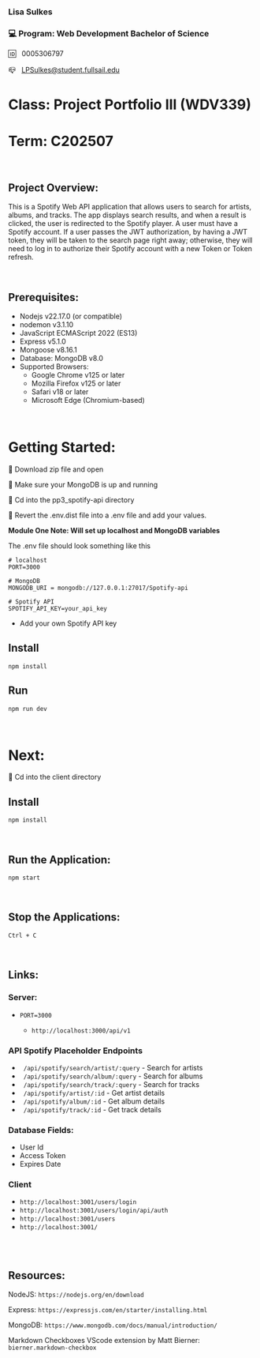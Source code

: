 ### Lisa Sulkes

### 💻 Program: Web Development Bachelor of Science

🆔 &nbsp; 0005306797

📪 &nbsp; LPSulkes@student.fullsail.edu

# Class: Project Portfolio III (WDV339)

# Term: C202507

<br>

## Project Overview:

This is a Spotify Web API application that allows users to search for artists, albums, and tracks. The app displays search results, and when a result is clicked, the user is redirected to the Spotify player. A user must have a Spotify account. If a user passes the JWT authorization, by having a JWT token, they will be taken to the search page right away; otherwise, they will need to log in to authorize their Spotify account with a new Token or Token refresh.

<br>

## Prerequisites:

- Nodejs v22.17.0 (or compatible)
- nodemon v3.1.10
- JavaScript ECMAScript 2022 (ES13)
- Express v5.1.0
- Mongoose v8.16.1
- Database: MongoDB v8.0
- Supported Browsers:
  - Google Chrome v125 or later
  - Mozilla Firefox v125 or later
  - Safari v18 or later
  - Microsoft Edge (Chromium-based)

<br>

# Getting Started:

🔸 Download zip file and open <br>

🔸 Make sure your MongoDB is up and running

🔸 Cd into the pp3_spotify-api directory <br>

🔸 Revert the .env.dist file into a .env file and add your values.

**Module One Note: Will set up localhost and MongoDB variables**

The .env file should look something like this

```
# localhost
PORT=3000

# MongoDB
MONGODB_URI = mongodb://127.0.0.1:27017/Spotify-api

# Spotify API
SPOTIFY_API_KEY=your_api_key
```

- Add your own Spotify API key

## Install

    npm install

## Run

    npm run dev

<br>

# Next:

🔸 Cd into the client directory <br>

## Install

    npm install

<br>

## Run the Application:

    npm start

<br>

## Stop the Applications:

    Ctrl + C

<br>

## Links:

### Server:

- `PORT=3000`

  - `http://localhost:3000/api/v1`

### API Spotify Placeholder Endpoints

- ` /api/spotify/search/artist/:query` - Search for artists
- ` /api/spotify/search/album/:query` - Search for albums
- ` /api/spotify/search/track/:query` - Search for tracks
- ` /api/spotify/artist/:id` - Get artist details
- ` /api/spotify/album/:id` - Get album details
- ` /api/spotify/track/:id` - Get track details

### Database Fields:

- User Id
- Access Token
- Expires Date

### Client

- `http://localhost:3001/users/login`
- `http://localhost:3001/users/login/api/auth`
- `http://localhost:3001/users`
- `http://localhost:3001/`

<br>
<br>

## Resources:

NodeJS:
`https://nodejs.org/en/download`

Express:
`https://expressjs.com/en/starter/installing.html`

MongoDB: `https://www.mongodb.com/docs/manual/introduction/`

Markdown Checkboxes VScode extension by Matt Bierner: `bierner.markdown-checkbox`
